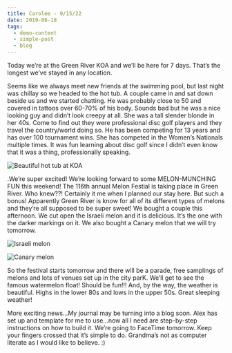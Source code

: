 ```yaml
---
title: Carolee - 9/15/22
date: 2019-06-18
tags:
  - demo-content
  - simple-post
  - blog
---
```

Today we’re at the Green River KOA and we’ll be here for 7 days.  That’s the longest we’ve stayed in any location.

Seems like we always meet new friends at the swimming pool, but last night was chillay so we headed to the hot tub.  A couple came in and sat down beside us and we started chatting.  He was probably close to 50 and covered in tattoos over 60-70% of his body.  Sounds bad but he was a nice looking guy and didn’t look creepy at all.  She was a tall slender blonde in her 40s.  Come to find out they were professional disc golf players and they travel the country/world doing so.  He has been competing for 13 years and has over 100 tournament wins.  She has competed in the Women’s Nationals multiple times.  It was fun learning about disc golf since I didn’t even know that it was a thing, professionally speaking.  

![](/images/b4b96b05-5185-41a2-9f2a-907ee07d2daf.jpeg "Beautiful hot tub at KOA")

.We’re super excited!  We’re looking forward to some MELON-MUNCHING FUN this weekend!  The 116th annual Melon Festial is taking place in Green River.  Who knew??!  Certainly it me when I planned our stay here.  But such a bonus!  Apparently Green River is know for all of its different types of melons and they’re all supposed to be super sweet!  We bought a couple this afternoon.  We cut open the Israeli melon and it is delicious.  It’s the one with the darker markings on it.  We also bought a Canary melon that we will try tomorrow.  

![](/images/3c0981dd-377e-4774-b2cc-a7adbe48e5a6.jpeg "Israeli melon")

![](/images/bd13422e-8c6b-467b-a2c5-1b7409a217a9.jpeg "Canary melon")

So the festival starts tomorrow and there will be a parade, free samplings of melons and lots of venues set up in the city parK.  We’ll get to see the famous watermelon float!  Should be fun!!!  And, by the way, the weather is beautiful.  Highs in the lower 80s and lows in the upper 50s. Great sleeping weather!  

More exciting news…My journal may be turning into a blog soon.  Alex has set up and template for me to use…now all I need are step-by-step instructions on how to build it.  We’re going to FaceTime tomorrow.  Keep your fingers crossed that it’s simple to do.  Grandma’s not as computer literate as I would like to believe.  :)